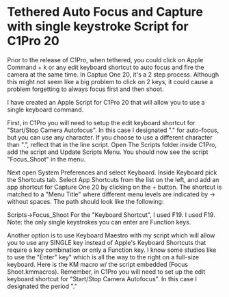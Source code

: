 # Tethered Auto Focus and Capture with single keystroke Script for C1Pro 20
Prior to the release of C1Pro, when tethered, you could click on Apple Command + k or any edit keyboard shortcut to auto focus and fire the camera at the same time. In Captue One 20, it's a 2 step process. Although this might not seem like a big problem to click on 2 keys, it could cause a problem forgetting to always focus first and then shoot.

I have created an Apple Script for C1Pro 20 that will allow you to use a single keyboard command.

First, in C1Pro you will need to setup the edit keyboard shortcut for "Start/Stop Camera Autofocus". In this case I designated "." for auto-focus, but you can use any character. If you choose to use a different character than ".", reflect that in the line script. Open The Scripts folder inside C1Pro, add the script and Update Scripts Menu. You should now see the script "Focus_Shoot" in the menu.

Next open System Preferences and select Keyboard. Inside Keyboard pick the Shortcuts tab. Select App Shortcuts from the list on the left, and add an app shortcut for Capture One 20 by clicking on the + button. The shortcut is matched to a "Menu Title" where different menu levels are indicated by -> without spaces. The path should look like the following:

Scripts->Focus_Shoot
For the "Keyboard Shortcut", I used F19. I used F19. Note: the only single keystrokes you can enter are Function keys.



Another option is to use Keyboard Maestro with my script which will allow you to use any SINGLE key instead of Apple's Keyboard Shortcuts that require a key combination or only a Function key. I know some studios like to use the "Enter" key" which is all the way to the right on a full-size keyboard. Here is the KM macro w/ the script embedded (Focus Shoot.kmmacros). Remember, in C1Pro you will need to set up the edit keyboard shortcut for "Start/Stop Camera Autofocus". In this case I designated the period "."
